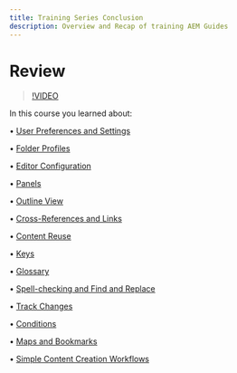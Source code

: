 ```yaml
---
title: Training Series Conclusion
description: Overview and Recap of training AEM Guides
---
```


# Review

>[!VIDEO](https://video.tv.adobe.com/v/342771)

In this course you learned about:

• [User Preferences and Settings](user-preferences-and-settings.md)

• [Folder Profiles](folder-profiles.md)

• [Editor Configuration](editor-configuration.md)

• [Panels](panels.md)

• [Outline View](outline-view.md)

• [Cross-References and Links](cross-references-and-links.md)

• [Content Reuse](content-reuse.md)

• [Keys](keys.md)

• [Glossary](glossary.md)

• [Spell-checking and Find and Replace](spell-check.md)

• [Track Changes](track-changes.md)

• [Conditions](conditions.md)

• [Maps and Bookmarks](maps-and-bookmaps.md)

• [Simple Content Creation Workflows](simple-content-creation-workflows.md)
